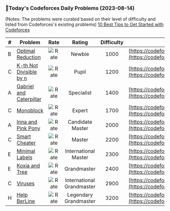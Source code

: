 ### 🌟Today's Codeforces Daily Problems (2023-08-14)
(Notes: The problems were curated based on their level of difficulty and listed from Codeforces's existing problems)
[10 Best Tips to Get Started with Codeforces](https://github.com/ika9810/Codeforces-Daily-Problems/blob/main/10%20Best%20Tips%20to%20Get%20Started%20with%20Codeforces.md)

| # | Problem | Rate| Rating | Difficulty | Contest |
|---| ----- | :--------: | :----------: | :----------: | ---------- |
|B|[Optimal Reduction](https://codeforces.com/contest/1713/problem/B)|![Rate](https://img.shields.io/badge/Newbie-1000-lightgrey)|Newbie|1000|[https://codeforces.com/contest/1713](https://codeforces.com/contest/1713)|
|C|[K-th Not Divisible by n](https://codeforces.com/contest/1352/problem/C)|![Rate](https://img.shields.io/badge/Pupil-1200-brightgreen)|Pupil|1200|[https://codeforces.com/contest/1352](https://codeforces.com/contest/1352)|
|A|[Gabriel and Caterpillar](https://codeforces.com/contest/652/problem/A)|![Rate](https://img.shields.io/badge/Specialist-1400-9cf)|Specialist|1400|[https://codeforces.com/contest/652](https://codeforces.com/contest/652)|
|C|[Monoblock](https://codeforces.com/contest/1715/problem/C)|![Rate](https://img.shields.io/badge/Expert-1700-blue)|Expert|1700|[https://codeforces.com/contest/1715](https://codeforces.com/contest/1715)|
|A|[Inna and Pink Pony](https://codeforces.com/contest/374/problem/A)|![Rate](https://img.shields.io/badge/Candidate%20Master-2000-blueviolet)|Candidate Master|2000|[https://codeforces.com/contest/374](https://codeforces.com/contest/374)|
|C|[Smart Cheater](https://codeforces.com/contest/150/problem/C)|![Rate](https://img.shields.io/badge/Master-2200-orange)|Master|2200|[https://codeforces.com/contest/150](https://codeforces.com/contest/150)|
|E|[Minimal Labels](https://codeforces.com/contest/825/problem/E)|![Rate](https://img.shields.io/badge/International%20Master-2300-orange)|International Master|2300|[https://codeforces.com/contest/825](https://codeforces.com/contest/825)|
|E|[Koxia and Tree](https://codeforces.com/contest/1770/problem/E)|![Rate](https://img.shields.io/badge/Grandmaster-2400-red)|Grandmaster|2400|[https://codeforces.com/contest/1770](https://codeforces.com/contest/1770)|
|C|[Viruses](https://codeforces.com/contest/1387/problem/C)|![Rate](https://img.shields.io/badge/International%20Grandmaster-2900-red)|International Grandmaster|2900|[https://codeforces.com/contest/1387](https://codeforces.com/contest/1387)|
|H|[Help BerLine](https://codeforces.com/contest/1267/problem/H)|![Rate](https://img.shields.io/badge/Legendary%20Grandmaster-3200-red)|Legendary Grandmaster|3200|[https://codeforces.com/contest/1267](https://codeforces.com/contest/1267)|

